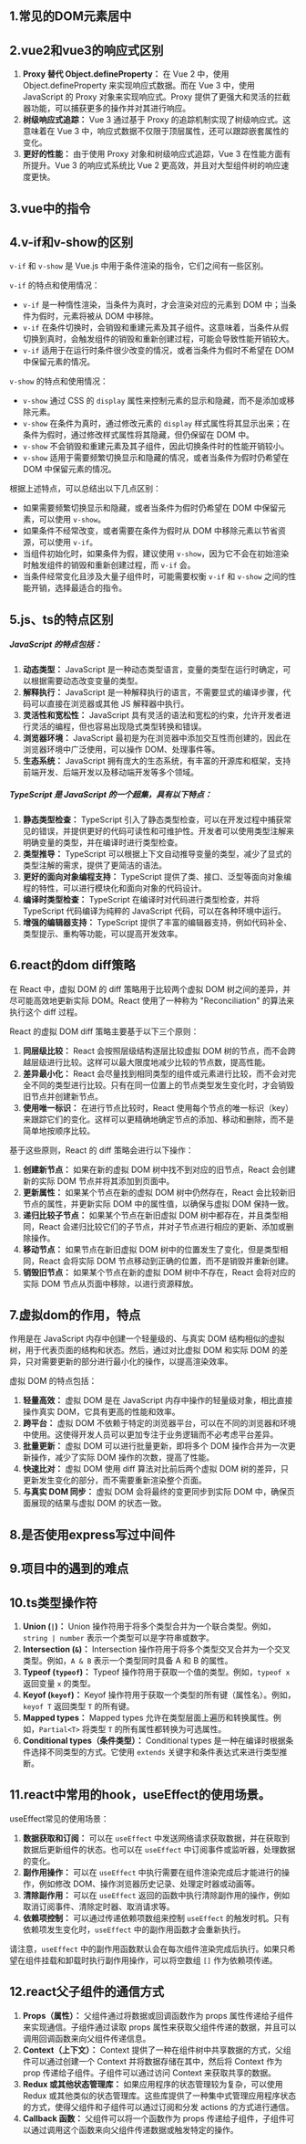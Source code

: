 ## 1.常见的DOM元素居中

## 2.vue2和vue3的响应式区别

1. **Proxy 替代 Object.defineProperty：** 在 Vue 2 中，使用 Object.defineProperty 来实现响应式数据。而在 Vue 3 中，使用 JavaScript 的 Proxy 对象来实现响应式。Proxy 提供了更强大和灵活的拦截器功能，可以捕获更多的操作并对其进行响应。
2. **树级响应式追踪：** Vue 3 通过基于 Proxy 的追踪机制实现了树级响应式。这意味着在 Vue 3 中，响应式数据不仅限于顶层属性，还可以跟踪嵌套属性的变化。
3. **更好的性能：** 由于使用 Proxy 对象和树级响应式追踪，Vue 3 在性能方面有所提升。Vue 3 的响应式系统比 Vue 2 更高效，并且对大型组件树的响应速度更快。

## 3.vue中的指令



## 4.v-if和v-show的区别

`v-if` 和 `v-show` 是 Vue.js 中用于条件渲染的指令，它们之间有一些区别。

`v-if` 的特点和使用情况：

- `v-if` 是一种惰性渲染，当条件为真时，才会渲染对应的元素到 DOM 中；当条件为假时，元素将被从 DOM 中移除。
- `v-if` 在条件切换时，会销毁和重建元素及其子组件。这意味着，当条件从假切换到真时，会触发组件的销毁和重新创建过程，可能会导致性能开销较大。
- `v-if` 适用于在运行时条件很少改变的情况，或者当条件为假时不希望在 DOM 中保留元素的情况。

`v-show` 的特点和使用情况：

- `v-show` 通过 CSS 的 `display` 属性来控制元素的显示和隐藏，而不是添加或移除元素。
- `v-show` 在条件为真时，通过修改元素的 `display` 样式属性将其显示出来；在条件为假时，通过修改样式属性将其隐藏，但仍保留在 DOM 中。
- `v-show` 不会销毁和重建元素及其子组件，因此切换条件时的性能开销较小。
- `v-show` 适用于需要频繁切换显示和隐藏的情况，或者当条件为假时仍希望在 DOM 中保留元素的情况。

根据上述特点，可以总结出以下几点区别：

- 如果需要频繁切换显示和隐藏，或者当条件为假时仍希望在 DOM 中保留元素，可以使用 `v-show`。
- 如果条件不经常改变，或者需要在条件为假时从 DOM 中移除元素以节省资源，可以使用 `v-if`。
- 当组件初始化时，如果条件为假，建议使用 `v-show`，因为它不会在初始渲染时触发组件的销毁和重新创建过程，而 `v-if` 会。
- 当条件经常变化且涉及大量子组件时，可能需要权衡 `v-if` 和 `v-show` 之间的性能开销，选择最适合的指令。

## 5.js、ts的特点区别

##### JavaScript 的特点包括：

1. **动态类型：** JavaScript 是一种动态类型语言，变量的类型在运行时确定，可以根据需要动态改变变量的类型。
2. **解释执行：** JavaScript 是一种解释执行的语言，不需要显式的编译步骤，代码可以直接在浏览器或其他 JS 解释器中执行。
3. **灵活性和宽松性：** JavaScript 具有灵活的语法和宽松的约束，允许开发者进行灵活的编程，但也容易出现隐式类型转换和错误。
4. **浏览器环境：** JavaScript 最初是为在浏览器中添加交互性而创建的，因此在浏览器环境中广泛使用，可以操作 DOM、处理事件等。
5. **生态系统：** JavaScript 拥有庞大的生态系统，有丰富的开源库和框架，支持前端开发、后端开发以及移动端开发等多个领域。

##### TypeScript 是 JavaScript 的一个超集，具有以下特点：

1. **静态类型检查：** TypeScript 引入了静态类型检查，可以在开发过程中捕获常见的错误，并提供更好的代码可读性和可维护性。开发者可以使用类型注解来明确变量的类型，并在编译时进行类型检查。
2. **类型推导：** TypeScript 可以根据上下文自动推导变量的类型，减少了显式的类型注解的需求，提供了更简洁的语法。
3. **更好的面向对象编程支持：** TypeScript 提供了类、接口、泛型等面向对象编程的特性，可以进行模块化和面向对象的代码设计。
4. **编译时类型检查：** TypeScript 在编译时对代码进行类型检查，并将 TypeScript 代码编译为纯粹的 JavaScript 代码，可以在各种环境中运行。
5. **增强的编辑器支持：** TypeScript 提供了丰富的编辑器支持，例如代码补全、类型提示、重构等功能，可以提高开发效率。

## 6.react的dom diff策略

在 React 中，虚拟 DOM 的 diff 策略用于比较两个虚拟 DOM 树之间的差异，并尽可能高效地更新实际 DOM。React 使用了一种称为 "Reconciliation" 的算法来执行这个 diff 过程。

React 的虚拟 DOM diff 策略主要基于以下三个原则：

1. **同层级比较：** React 会按照层级结构逐层比较虚拟 DOM 树的节点，而不会跨越层级进行比较。这样可以最大限度地减少比较的节点数，提高性能。
2. **差异最小化：** React 会尽量找到相同类型的组件或元素进行比较，而不会对完全不同的类型进行比较。只有在同一位置上的节点类型发生变化时，才会销毁旧节点并创建新节点。
3. **使用唯一标识：** 在进行节点比较时，React 使用每个节点的唯一标识（key）来跟踪它们的变化。这样可以更精确地确定节点的添加、移动和删除，而不是简单地按顺序比较。

基于这些原则，React 的 diff 策略会进行以下操作：

1. **创建新节点：** 如果在新的虚拟 DOM 树中找不到对应的旧节点，React 会创建新的实际 DOM 节点并将其添加到页面中。
2. **更新属性：** 如果某个节点在新的虚拟 DOM 树中仍然存在，React 会比较新旧节点的属性，并更新实际 DOM 中的属性值，以确保与虚拟 DOM 保持一致。
3. **递归比较子节点：** 如果某个节点在新旧虚拟 DOM 树中都存在，并且类型相同，React 会递归比较它们的子节点，并对子节点进行相应的更新、添加或删除操作。
4. **移动节点：** 如果节点在新旧虚拟 DOM 树中的位置发生了变化，但是类型相同，React 会将实际 DOM 节点移动到正确的位置，而不是销毁并重新创建。
5. **销毁旧节点：** 如果某个节点在新的虚拟 DOM 树中不存在，React 会将对应的实际 DOM 节点从页面中移除，以进行资源释放。

## 7.虚拟dom的作用，特点

作用是在 JavaScript 内存中创建一个轻量级的、与真实 DOM 结构相似的虚拟树，用于代表页面的结构和状态。然后，通过对比虚拟 DOM 和实际 DOM 的差异，只对需要更新的部分进行最小化的操作，以提高渲染效率。

虚拟 DOM 的特点包括：

1. **轻量高效：** 虚拟 DOM 是在 JavaScript 内存中操作的轻量级对象，相比直接操作真实 DOM，它具有更高的性能和效率。
2. **跨平台：** 虚拟 DOM 不依赖于特定的浏览器平台，可以在不同的浏览器和环境中使用。这使得开发人员可以更加专注于业务逻辑而不必考虑平台差异。
3. **批量更新：** 虚拟 DOM 可以进行批量更新，即将多个 DOM 操作合并为一次更新操作，减少了实际 DOM 操作的次数，提高了性能。
4. **快速比对：** 虚拟 DOM 使用 diff 算法对比前后两个虚拟 DOM 树的差异，只更新发生变化的部分，而不需要重新渲染整个页面。
5. **与真实 DOM 同步：** 虚拟 DOM 会将最终的变更同步到实际 DOM 中，确保页面展现的结果与虚拟 DOM 的状态一致。

## 8.是否使用express写过中间件

## 9.项目中的遇到的难点

## 10.ts类型操作符

1. **Union (`|`)：** Union 操作符用于将多个类型合并为一个联合类型。例如，`string | number` 表示一个类型可以是字符串或数字。
2. **Intersection (`&`)：** Intersection 操作符用于将多个类型交叉合并为一个交叉类型。例如，`A & B` 表示一个类型同时具备 A 和 B 的属性。
3. **Typeof (`typeof`)：** Typeof 操作符用于获取一个值的类型。例如，`typeof x` 返回变量 `x` 的类型。
4. **Keyof (`keyof`)：** Keyof 操作符用于获取一个类型的所有键（属性名）。例如，`keyof T` 返回类型 `T` 的所有键。
5. **Mapped types：** Mapped types 允许在类型层面上遍历和转换属性。例如，`Partial<T>` 将类型 `T` 的所有属性都转换为可选属性。
6. **Conditional types（条件类型）：** Conditional types 是一种在编译时根据条件选择不同类型的方式。它使用 `extends` 关键字和条件表达式来进行类型推断。

## 11.react中常用的hook，useEffect的使用场景。

useEffect常见的使用场景：

1. **数据获取和订阅：** 可以在 `useEffect` 中发送网络请求获取数据，并在获取到数据后更新组件的状态。也可以在 `useEffect` 中订阅事件或监听器，处理数据的变化。
2. **副作用操作：** 可以在 `useEffect` 中执行需要在组件渲染完成后才能进行的操作，例如修改 DOM、操作浏览器历史记录、处理定时器或动画等。
3. **清除副作用：** 可以在 `useEffect` 返回的函数中执行清除副作用的操作，例如取消订阅事件、清除定时器、取消请求等。
4. **依赖项控制：** 可以通过传递依赖项数组来控制 `useEffect` 的触发时机。只有依赖项发生变化时，`useEffect` 中的副作用函数才会重新执行。

请注意，`useEffect` 中的副作用函数默认会在每次组件渲染完成后执行。如果只希望在组件挂载和卸载时执行副作用操作，可以将空数组 `[]` 作为依赖项传递。

## 12.react父子组件的通信方式

1. **Props（属性）：** 父组件通过将数据或回调函数作为 props 属性传递给子组件来实现通信。子组件通过读取 props 属性来获取父组件传递的数据，并且可以调用回调函数来向父组件传递信息。
2. **Context（上下文）：** Context 提供了一种在组件树中共享数据的方式，父组件可以通过创建一个 Context 并将数据存储在其中，然后将 Context 作为 prop 传递给子组件。子组件可以通过访问 Context 来获取共享的数据。
3. **Redux 或其他状态管理库：** 如果应用程序的状态管理较为复杂，可以使用 Redux 或其他类似的状态管理库。这些库提供了一种集中式管理应用程序状态的方式，使得父组件和子组件可以通过订阅和分发 actions 的方式进行通信。
4. **Callback 函数：** 父组件可以将一个函数作为 props 传递给子组件，子组件可以通过调用这个函数来向父组件传递数据或触发特定的操作。